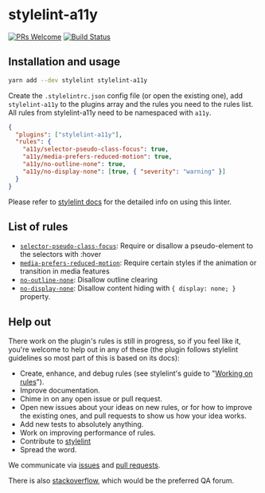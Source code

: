 # stylelint-a11y

[![PRs Welcome](https://img.shields.io/badge/PRs-welcome-brightgreen.svg)](https://egghead.io/courses/how-to-contribute-to-an-open-source-project-on-github)
[![Build Status](https://travis-ci.org/YozhikM/stylelint-a11y.svg?branch=master)](https://travis-ci.org/YozhikM/stylelint-a11y)

## Installation and usage

```bash
yarn add --dev stylelint stylelint-a11y
```

Create the `.stylelintrc.json` config file (or open the existing one), add `stylelint-a11y` to the plugins array and the rules you need to the rules list. All rules from stylelint-a11y need to be namespaced with `a11y`.

```json
{
  "plugins": ["stylelint-a11y"],
  "rules": {
    "a11y/selector-pseudo-class-focus": true,
    "a11y/media-prefers-reduced-motion": true,
    "a11y/no-outline-none": true,
    "a11y/no-display-none": [true, { "severity": "warning" }]
  }
}
```

Please refer to [stylelint docs](http://stylelint.io/user-guide/) for the detailed info on using this linter.

## List of rules

- [`selector-pseudo-class-focus`](./src/rules/selector-pseudo-class-focus/README.md): Require or disallow a pseudo-element to the selectors with :hover
- [`media-prefers-reduced-motion`](./src/rules/media-prefers-reduced-motion/README.md): Require certain styles if the animation or transition in media features
- [`no-outline-none`](./src/rules/no-outline-none/README.md): Disallow outline clearing
- [`no-display-none`](./src/rules/no-display-none/README.md): Disallow content hiding with `{ display: none; }` property.

## Help out

There work on the plugin's rules is still in progress, so if you feel like it, you're welcome to help out in any of these (the plugin follows stylelint guidelines so most part of this is based on its docs):

- Create, enhance, and debug rules (see stylelint's guide to "[Working on rules](https://github.com/stylelint/stylelint/blob/master/docs/developer-guide/rules.md)").
- Improve documentation.
- Chime in on any open issue or pull request.
- Open new issues about your ideas on new rules, or for how to improve the existing ones, and pull requests to show us how your idea works.
- Add new tests to absolutely anything.
- Work on improving performance of rules.
- Contribute to [stylelint](https://github.com/stylelint/stylelint)
- Spread the word.

We communicate via [issues](https://github.com/YozhikM/stylelint-a11y/issues) and [pull requests](https://github.com/YozhikM/stylelint-a11y/pulls).

There is also [stackoverflow](http://stackoverflow.com/questions/tagged/stylelint), which would be the preferred QA forum.

